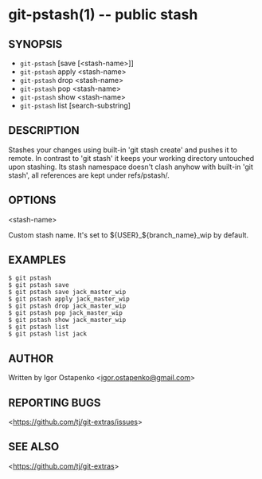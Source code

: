 git-pstash(1) -- public stash
=============================

## SYNOPSIS

- `git-pstash` [save [&lt;stash-name&gt;]]
- `git-pstash` apply &lt;stash-name&gt;
- `git-pstash` drop &lt;stash-name&gt;
- `git-pstash` pop &lt;stash-name&gt;
- `git-pstash` show &lt;stash-name&gt;
- `git-pstash` list [search-substring]

## DESCRIPTION

  Stashes your changes using built-in 'git stash create' and pushes it to remote.
  In contrast to 'git stash' it keeps your working directory untouched upon stashing.
  Its stash namespace doesn't clash anyhow with built-in 'git stash', all references are kept under refs/pstash/.

## OPTIONS

  &lt;stash-name&gt;

  Custom stash name. It's set to ${USER}_${branch_name}_wip by default.

## EXAMPLES

    $ git pstash
    $ git pstash save
    $ git pstash save jack_master_wip
    $ git pstash apply jack_master_wip
    $ git pstash drop jack_master_wip
    $ git pstash pop jack_master_wip
    $ git pstash show jack_master_wip
    $ git pstash list
    $ git pstash list jack

## AUTHOR

Written by Igor Ostapenko &lt;<igor.ostapenko@gmail.com>&gt;

## REPORTING BUGS

&lt;<https://github.com/tj/git-extras/issues>&gt;

## SEE ALSO

&lt;<https://github.com/tj/git-extras>&gt;
